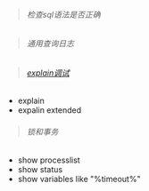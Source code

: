 > ###### 检查sql语法是否正确

> ###### 通用查询日志

> ###### [explain调试](http://www.cnblogs.com/wangkongming/p/4127902.html)
  
  - explain
  - expalin extended
  
> ###### 锁和事务

  - show processlist
  - show status
  - show variables like "%timeout%"
